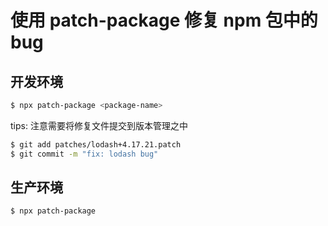 # 使用 patch-package 修复 npm 包中的 bug

## 开发环境
```bash
$ npx patch-package <package-name>
```

tips: 注意需要将修复文件提交到版本管理之中

```bash
$ git add patches/lodash+4.17.21.patch
$ git commit -m "fix: lodash bug"
```

## 生产环境
```bash
$ npx patch-package
```
